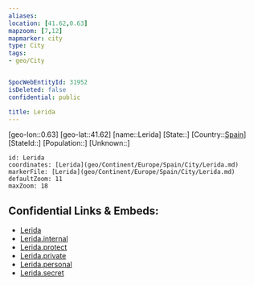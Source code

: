 ```yaml
---
aliases: 
location: [41.62,0.63]
mapzoom: [7,12] 
mapmarker: city 
type: City
tags:
- geo/City


SpocWebEntityId: 31952
isDeleted: false
confidential: public

title: Lerida
---
```

[geo-lon::0.63]
[geo-lat::41.62]
[name::Lerida]
[State::]
[Country::[Spain](geo/Continent/Europe/Spain.md)]
[StateId::]
[Population::]
[Unknown::]


```leaflet
id: Lerida
coordinates: [Lerida](geo/Continent/Europe/Spain/City/Lerida.md)
markerFile: [Lerida](geo/Continent/Europe/Spain/City/Lerida.md)
defaultZoom: 11 
maxZoom: 18
```


## Confidential Links & Embeds: 
- [Lerida](../../../../../../_public/geo/Continent/Europe/Spain/City/Lerida.md) 
- [Lerida.internal](../../../../../../_internal/geo/Continent/Europe/Spain/City/Lerida.internal.md) 
- [Lerida.protect](../../../../../../_protect/geo/Continent/Europe/Spain/City/Lerida.protect.md) 
- [Lerida.private](../../../../../../_private/geo/Continent/Europe/Spain/City/Lerida.private.md) 
- [Lerida.personal](../../../../../../_personal/geo/Continent/Europe/Spain/City/Lerida.personal.md) 
- [Lerida.secret](../../../../../../_secret/geo/Continent/Europe/Spain/City/Lerida.secret.md) 
